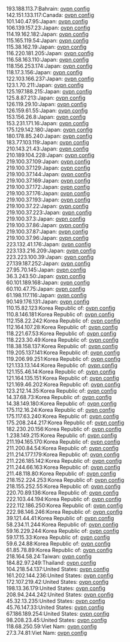 193.188.113.7:Bahrain: [ovpn config](vpn/193_188_113_7.ovpn)  
142.151.133.117:Canada: [ovpn config](vpn/142_151_133_117.ovpn)  
101.140.47.95:Japan: [ovpn config](vpn/101_140_47_95.ovpn)  
106.139.157.23:Japan: [ovpn config](vpn/106_139_157_23.ovpn)  
114.19.162.182:Japan: [ovpn config](vpn/114_19_162_182.ovpn)  
115.165.119.54:Japan: [ovpn config](vpn/115_165_119_54.ovpn)  
115.38.162.19:Japan: [ovpn config](vpn/115_38_162_19.ovpn)  
116.220.181.205:Japan: [ovpn config](vpn/116_220_181_205.ovpn)  
116.58.163.110:Japan: [ovpn config](vpn/116_58_163_110.ovpn)  
118.156.253.174:Japan: [ovpn config](vpn/118_156_253_174.ovpn)  
118.17.3.156:Japan: [ovpn config](vpn/118_17_3_156.ovpn)  
122.103.166.237:Japan: [ovpn config](vpn/122_103_166_237.ovpn)  
123.1.70.211:Japan: [ovpn config](vpn/123_1_70_211.ovpn)  
125.197.188.215:Japan: [ovpn config](vpn/125_197_188_215.ovpn)  
125.8.87.213:Japan: [ovpn config](vpn/125_8_87_213.ovpn)  
126.119.29.10:Japan: [ovpn config](vpn/126_119_29_10.ovpn)  
126.159.61.55:Japan: [ovpn config](vpn/126_159_61_55.ovpn)  
153.156.26.8:Japan: [ovpn config](vpn/153_156_26_8.ovpn)  
153.231.171.16:Japan: [ovpn config](vpn/153_231_171_16.ovpn)  
175.129.142.180:Japan: [ovpn config](vpn/175_129_142_180.ovpn)  
180.178.85.240:Japan: [ovpn config](vpn/180_178_85_240.ovpn)  
183.77.103.119:Japan: [ovpn config](vpn/183_77_103_119.ovpn)  
210.143.21.43:Japan: [ovpn config](vpn/210_143_21_43.ovpn)  
210.189.104.228:Japan: [ovpn config](vpn/210_189_104_228.ovpn)  
219.100.37.109:Japan: [ovpn config](vpn/219_100_37_109.ovpn)  
219.100.37.129:Japan: [ovpn config](vpn/219_100_37_129.ovpn)  
219.100.37.144:Japan: [ovpn config](vpn/219_100_37_144.ovpn)  
219.100.37.169:Japan: [ovpn config](vpn/219_100_37_169.ovpn)  
219.100.37.172:Japan: [ovpn config](vpn/219_100_37_172.ovpn)  
219.100.37.176:Japan: [ovpn config](vpn/219_100_37_176.ovpn)  
219.100.37.193:Japan: [ovpn config](vpn/219_100_37_193.ovpn)  
219.100.37.22:Japan: [ovpn config](vpn/219_100_37_22.ovpn)  
219.100.37.223:Japan: [ovpn config](vpn/219_100_37_223.ovpn)  
219.100.37.3:Japan: [ovpn config](vpn/219_100_37_3.ovpn)  
219.100.37.86:Japan: [ovpn config](vpn/219_100_37_86.ovpn)  
219.100.37.87:Japan: [ovpn config](vpn/219_100_37_87.ovpn)  
219.100.37.96:Japan: [ovpn config](vpn/219_100_37_96.ovpn)  
223.132.41.176:Japan: [ovpn config](vpn/223_132_41_176.ovpn)  
223.133.216.209:Japan: [ovpn config](vpn/223_133_216_209.ovpn)  
223.223.100.39:Japan: [ovpn config](vpn/223_223_100_39.ovpn)  
27.139.187.252:Japan: [ovpn config](vpn/27_139_187_252.ovpn)  
27.95.70.145:Japan: [ovpn config](vpn/27_95_70_145.ovpn)  
36.3.243.50:Japan: [ovpn config](vpn/36_3_243_50.ovpn)  
60.101.189.168:Japan: [ovpn config](vpn/60_101_189_168.ovpn)  
60.110.47.75:Japan: [ovpn config](vpn/60_110_47_75.ovpn)  
61.198.117.116:Japan: [ovpn config](vpn/61_198_117_116.ovpn)  
90.149.176.131:Japan: [ovpn config](vpn/90_149_176_131.ovpn)  
110.15.82.123:Korea Republic of: [ovpn config](vpn/110_15_82_123.ovpn)  
110.8.146.181:Korea Republic of: [ovpn config](vpn/110_8_146_181.ovpn)  
112.158.22.242:Korea Republic of: [ovpn config](vpn/112_158_22_242.ovpn)  
112.164.107.28:Korea Republic of: [ovpn config](vpn/112_164_107_28.ovpn)  
118.221.67.53:Korea Republic of: [ovpn config](vpn/118_221_67_53.ovpn)  
118.223.30.49:Korea Republic of: [ovpn config](vpn/118_223_30_49.ovpn)  
118.38.158.137:Korea Republic of: [ovpn config](vpn/118_38_158_137.ovpn)  
119.205.137.141:Korea Republic of: [ovpn config](vpn/119_205_137_141.ovpn)  
119.206.99.251:Korea Republic of: [ovpn config](vpn/119_206_99_251.ovpn)  
121.133.13.144:Korea Republic of: [ovpn config](vpn/121_133_13_144.ovpn)  
121.155.46.14:Korea Republic of: [ovpn config](vpn/121_155_46_14.ovpn)  
121.164.135.151:Korea Republic of: [ovpn config](vpn/121_164_135_151.ovpn)  
121.169.46.202:Korea Republic of: [ovpn config](vpn/121_169_46_202.ovpn)  
123.212.14.35:Korea Republic of: [ovpn config](vpn/123_212_14_35.ovpn)  
14.37.68.73:Korea Republic of: [ovpn config](vpn/14_37_68_73.ovpn)  
14.38.149.180:Korea Republic of: [ovpn config](vpn/14_38_149_180.ovpn)  
175.112.16.24:Korea Republic of: [ovpn config](vpn/175_112_16_24.ovpn)  
175.117.63.240:Korea Republic of: [ovpn config](vpn/175_117_63_240.ovpn)  
175.208.244.217:Korea Republic of: [ovpn config](vpn/175_208_244_217.ovpn)  
182.230.20.156:Korea Republic of: [ovpn config](vpn/182_230_20_156.ovpn)  
1.238.149.215:Korea Republic of: [ovpn config](vpn/1_238_149_215.ovpn)  
211.194.165.170:Korea Republic of: [ovpn config](vpn/211_194_165_170.ovpn)  
211.200.84.54:Korea Republic of: [ovpn config](vpn/211_200_84_54.ovpn)  
211.214.177.179:Korea Republic of: [ovpn config](vpn/211_214_177_179.ovpn)  
211.226.185.142:Korea Republic of: [ovpn config](vpn/211_226_185_142.ovpn)  
211.244.66.163:Korea Republic of: [ovpn config](vpn/211_244_66_163.ovpn)  
211.48.118.80:Korea Republic of: [ovpn config](vpn/211_48_118_80.ovpn)  
218.152.224.253:Korea Republic of: [ovpn config](vpn/218_152_224_253.ovpn)  
218.155.252.55:Korea Republic of: [ovpn config](vpn/218_155_252_55.ovpn)  
220.70.89.136:Korea Republic of: [ovpn config](vpn/220_70_89_136.ovpn)  
222.103.44.194:Korea Republic of: [ovpn config](vpn/222_103_44_194.ovpn)  
222.112.186.250:Korea Republic of: [ovpn config](vpn/222_112_186_250.ovpn)  
222.98.146.246:Korea Republic of: [ovpn config](vpn/222_98_146_246.ovpn)  
39.121.44.41:Korea Republic of: [ovpn config](vpn/39_121_44_41.ovpn)  
58.234.11.244:Korea Republic of: [ovpn config](vpn/58_234_11_244.ovpn)  
59.16.229.244:Korea Republic of: [ovpn config](vpn/59_16_229_244.ovpn)  
59.17.15.33:Korea Republic of: [ovpn config](vpn/59_17_15_33.ovpn)  
59.6.24.88:Korea Republic of: [ovpn config](vpn/59_6_24_88.ovpn)  
61.85.78.89:Korea Republic of: [ovpn config](vpn/61_85_78_89.ovpn)  
218.164.58.24:Taiwan: [ovpn config](vpn/218_164_58_24.ovpn)  
184.82.97.249:Thailand: [ovpn config](vpn/184_82_97_249.ovpn)  
104.218.54.137:United States: [ovpn config](vpn/104_218_54_137.ovpn)  
161.202.144.236:United States: [ovpn config](vpn/161_202_144_236.ovpn)  
172.107.219.42:United States: [ovpn config](vpn/172_107_219_42.ovpn)  
198.13.36.179:United States: [ovpn config](vpn/198_13_36_179.ovpn)  
208.94.244.242:United States: [ovpn config](vpn/208_94_244_242.ovpn)  
45.32.13.235:United States: [ovpn config](vpn/45_32_13_235.ovpn)  
45.76.147.33:United States: [ovpn config](vpn/45_76_147_33.ovpn)  
67.186.189.254:United States: [ovpn config](vpn/67_186_189_254.ovpn)  
98.208.23.45:United States: [ovpn config](vpn/98_208_23_45.ovpn)  
118.68.250.59:Viet Nam: [ovpn config](vpn/118_68_250_59.ovpn)  
27.3.74.81:Viet Nam: [ovpn config](vpn/27_3_74_81.ovpn)  
